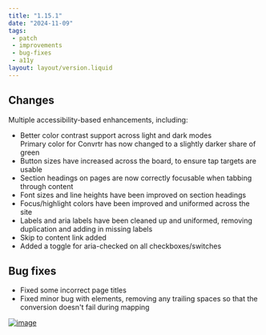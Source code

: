```yaml
---
title: "1.15.1"
date: "2024-11-09"
tags: 
 - patch
 - improvements
 - bug-fixes
 - a11y
layout: layout/version.liquid
---
```

## Changes
Multiple accessibility-based enhancements, including:
- Better color contrast support across light and dark modes  
Primary color for Convrtr has now changed to a slightly darker share of green
- Button sizes have increased across the board, to ensure tap targets are usable
- Section headings on pages are now correctly focusable when tabbing through content
- Font sizes and line heights have been improved on section headings
- Focus/highlight colors have been improved and uniformed across the site
- Labels and aria labels have been cleaned up and uniformed, removing duplication and adding in missing labels
- Skip to content link added
- Added a toggle for aria-checked on all checkboxes/switches

## Bug fixes
- Fixed some incorrect page titles
- Fixed minor bug with elements, removing any trailing spaces so that the conversion doesn't fail during mapping

[![image](https://github.com/user-attachments/assets/62d7619b-f981-453f-8a06-0d424a74d375)](https://github.com/user-attachments/assets/62d7619b-f981-453f-8a06-0d424a74d375)